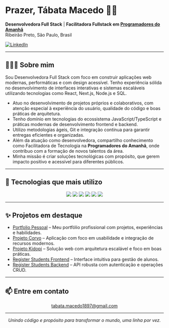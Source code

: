 <div>
  <h1>Prazer, Tábata Macedo 👋🏾</h1>
  <p>
    <b>Desenvolvedora Full Stack</b> | <b>Facilitadora Fullstack em <a href="https://www.programadoresdoamanha.org/">Programadores do Amanhã</a></b><br>
    Ribeirão Preto, São Paulo, Brasil
  </p>
  
  <a href="https://www.linkedin.com/in/t%C3%A1bata-macedo-2b7212243/">
    <img src="https://img.shields.io/badge/LinkedIn-0077B5?style=for-the-badge&logo=linkedin&logoColor=white" alt="LinkedIn">
  </a>
</div>

<hr />

## 👩🏾‍💻 Sobre mim

Sou Desenvolvedora Full Stack com foco em construir aplicações web modernas, performáticas e com design acessível. Tenho experiência sólida no desenvolvimento de interfaces interativas e sistemas escaláveis utilizando tecnologias como React, Next.js, Node.js e SQL.

- Atuo no desenvolvimento de projetos próprios e colaborativos, com atenção especial à experiência do usuário, qualidade do código e boas práticas de arquitetura.
- Tenho domínio em tecnologias do ecossistema JavaScript/TypeScript e práticas modernas de desenvolvimento frontend e backend.
- Utilizo metodologias ágeis, Git e integração contínua para garantir entregas eficientes e organizadas.
- Além da atuação como desenvolvedora, compartilho conhecimento como Facilitadora de Tecnologia na <b>Programadores do Amanhã</b>, onde contribuo com a formação de novos talentos da área.
- Minha missão é criar soluções tecnológicas com propósito, que gerem impacto positivo e acessível para diferentes públicos.

<hr />

## 🚀 Tecnologias que mais utilizo

<div align="center" style="display: inline_block">
  <img src="https://img.shields.io/badge/TypeScript-007ACC?style=for-the-badge&logo=typescript&logoColor=white">
  <img src="https://img.shields.io/badge/react-%2320232a.svg?style=for-the-badge&logo=react&logoColor=%2361DAFB">
  <img src="https://img.shields.io/badge/Next-black?style=for-the-badge&logo=next.js&logoColor=white">
  <img src="https://img.shields.io/badge/node.js-6DA55F?style=for-the-badge&logo=node.js&logoColor=white">
  <img src="https://img.shields.io/badge/express.js-%23404d59.svg?style=for-the-badge&logo=express&logoColor=%2361DAFB">
  <img src="https://img.shields.io/badge/MySQL-00000F?style=for-the-badge&logo=mysql&logoColor=white">
</div>

<hr />

## ✨ Projetos em destaque

- [Portfolio Pessoal](https://github.com/TabsMacedo/portfolio-pessoal) – Meu portfólio profissional com projetos, experiências e habilidades.
- [Projeto Corvo](https://github.com/TabsMacedo/projeto-corvo) – Aplicação com foco em usabilidade e integração de recursos modernos.
- [Projeto Kidopi](https://github.com/TabsMacedo/projeto-kidopi) – Solução web com arquitetura escalável e foco em boas práticas.
- [Register Students Frontend](https://github.com/TabsMacedo/register-students-frontend) – Interface intuitiva para gestão de alunos.
- [Register Students Backend](https://github.com/TabsMacedo/register-students-backend) – API robusta com autenticação e operações CRUD.

<hr />

## 📫 Entre em contato

<div align="center">
  <a href="mailto:tabata.macedo1897@gmail.com">tabata.macedo1897@gmail.com</a>
</div>

<hr />

<p align="center"><i>
Unindo código e propósito para transformar o mundo, uma linha por vez.
</i></p>
